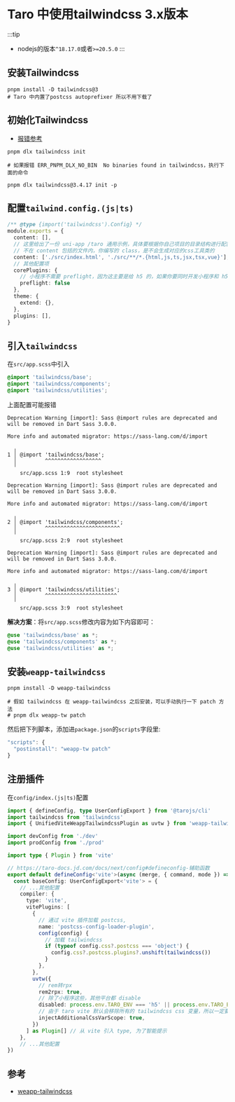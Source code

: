 # Taro 中使用tailwindcss 3.x版本

:::tip
- nodejs的版本`^18.17.0`或者`>=20.5.0`
:::

## 安装Tailwindcss

```shell
pnpm install -D tailwindcss@3
# Taro 中内置了postcss autoprefixer 所以不用下载了
```

## 初始化Tailwindcss

- [报错参考](https://github.com/shadcn-ui/ui/issues/6434#issuecomment-2610375530)

```shell
pnpm dlx tailwindcss init

# 如果报错 ERR_PNPM_DLX_NO_BIN  No binaries found in tailwindcss，执行下面的命令

pnpm dlx tailwindcss@3.4.17 init -p
```

##  配置`tailwind.config.(js|ts)`

```typescript
/** @type {import('tailwindcss').Config} */
module.exports = {
  content: [],
  // 这里给出了一份 uni-app /taro 通用示例，具体要根据你自己项目的目录结构进行配置
  // 不在 content 包括的文件内，你编写的 class，是不会生成对应的css工具类的
  content: ['./src/index.html', './src/**/*.{html,js,ts,jsx,tsx,vue}'],
  // 其他配置项
  corePlugins: {
    // 小程序不需要 preflight，因为这主要是给 h5 的，如果你要同时开发小程序和 h5 端，你应该使用环境变量来控制它
    preflight: false
  },
  theme: {
    extend: {},
  },
  plugins: [],
}
```

## 引入`tailwindcss`

在`src/app.scss`中引入


```scss
@import 'tailwindcss/base';
@import 'tailwindcss/components';
@import 'tailwindcss/utilities';
```

上面配置可能报错
```shell
Deprecation Warning [import]: Sass @import rules are deprecated and will be removed in Dart Sass 3.0.0.

More info and automated migrator: https://sass-lang.com/d/import

  ╷
1 │ @import 'tailwindcss/base';
  │         ^^^^^^^^^^^^^^^^^^
  ╵
    src/app.scss 1:9  root stylesheet

Deprecation Warning [import]: Sass @import rules are deprecated and will be removed in Dart Sass 3.0.0.

More info and automated migrator: https://sass-lang.com/d/import

  ╷
2 │ @import 'tailwindcss/components';
  │         ^^^^^^^^^^^^^^^^^^^^^^^^
  ╵
    src/app.scss 2:9  root stylesheet

Deprecation Warning [import]: Sass @import rules are deprecated and will be removed in Dart Sass 3.0.0.

More info and automated migrator: https://sass-lang.com/d/import

  ╷
3 │ @import 'tailwindcss/utilities';
  │         ^^^^^^^^^^^^^^^^^^^^^^^
  ╵
    src/app.scss 3:9  root stylesheet
```

**解决方案**：将`src/app.scss`修改内容为如下内容即可：
```scss
@use 'tailwindcss/base' as *;
@use 'tailwindcss/components' as *;
@use 'tailwindcss/utilities' as *;
```

## 安装`weapp-tailwindcss`

```shell
pnpm install -D weapp-tailwindcss

# 假如 tailwindcss 在 weapp-tailwindcss 之后安装，可以手动执行一下 patch 方法
# pnpm dlx weapp-tw patch
```

然后把下列脚本，添加进`package.json`的`scripts`字段里:

```js
"scripts": {
  "postinstall": "weapp-tw patch"
}
```

## 注册插件

在`config/index.(js|ts)`配置

```typescript
import { defineConfig, type UserConfigExport } from '@tarojs/cli'
import tailwindcss from 'tailwindcss'
import { UnifiedViteWeappTailwindcssPlugin as uvtw } from 'weapp-tailwindcss/vite'

import devConfig from './dev'
import prodConfig from './prod'

import type { Plugin } from 'vite'

// https://taro-docs.jd.com/docs/next/config#defineconfig-辅助函数
export default defineConfig<'vite'>(async (merge, { command, mode }) => {
  const baseConfig: UserConfigExport<'vite'> = {
    // ...其他配置
    compiler: {
      type: 'vite',
      vitePlugins: [
        {
          // 通过 vite 插件加载 postcss,
          name: 'postcss-config-loader-plugin',
          config(config) {
            // 加载 tailwindcss
            if (typeof config.css?.postcss === 'object') {
              config.css?.postcss.plugins?.unshift(tailwindcss())
            }
          },
        },
        uvtw({
          // rem转rpx
          rem2rpx: true,
          // 除了小程序这些，其他平台都 disable
          disabled: process.env.TARO_ENV === 'h5' || process.env.TARO_ENV === 'harmony' || process.env.TARO_ENV === 'rn',
          // 由于 taro vite 默认会移除所有的 tailwindcss css 变量，所以一定要开启这个配置，进行css 变量的重新注入
          injectAdditionalCssVarScope: true,
        })
      ] as Plugin[] // 从 vite 引入 type, 为了智能提示
    },
    // ...其他配置
})
```

## 参考

- [weapp-tailwindcss](https://tw.icebreaker.top/docs/intro)
